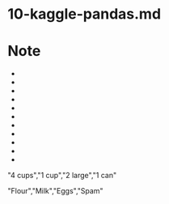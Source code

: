# 10-kaggle-pandas.md

# Note
- 
- 
- 
- 
- 
- 
- 
- 
- 
- 
- 

"4 cups","1 cup","2 large","1 can"





"Flour","Milk","Eggs","Spam"